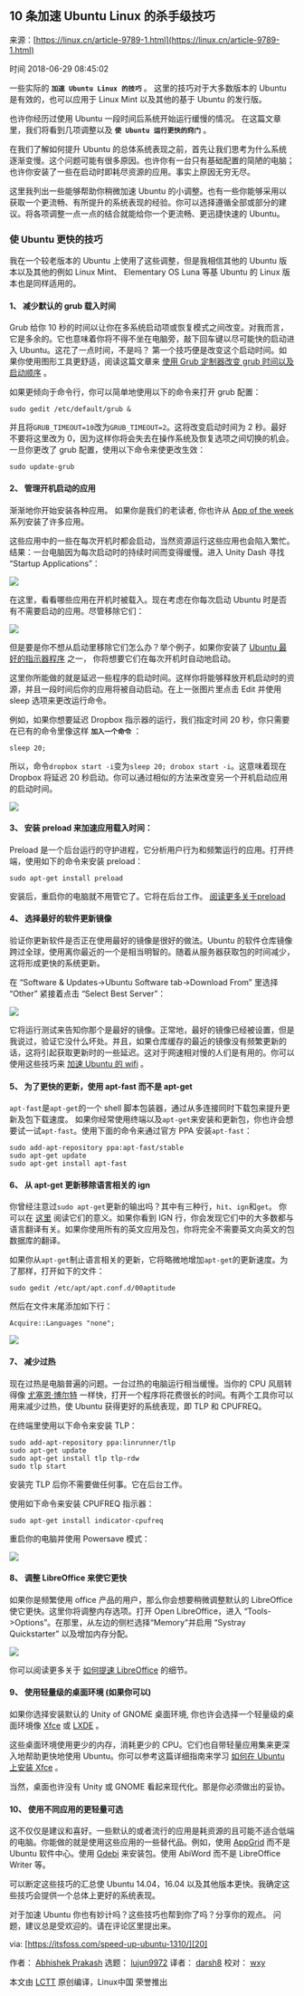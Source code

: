 ## 10 条加速 Ubuntu Linux 的杀手级技巧

来源：[https://linux.cn/article-9789-1.html](https://linux.cn/article-9789-1.html)

时间 2018-06-29 08:45:02

 
一些实际的 **`加速 Ubuntu Linux 的技巧`**  。 这里的技巧对于大多数版本的 Ubuntu 是有效的，也可以应用于 Linux Mint 以及其他的基于 Ubuntu 的发行版。
 
也许你经历过使用 Ubuntu 一段时间后系统开始运行缓慢的情况。 在这篇文章里，我们将看到几项调整以及 **`使 Ubuntu 运行更快的窍门`**  。
 
在我们了解如何提升 Ubuntu 的总体系统表现之前，首先让我们思考为什么系统逐渐变慢。这个问题可能有很多原因。也许你有一台只有基础配置的简陋的电脑；也许你安装了一些在启动时即耗尽资源的应用。事实上原因无穷无尽。
 
这里我列出一些能够帮助你稍微加速 Ubuntu 的小调整。也有一些你能够采用以获取一个更流畅、有所提升的系统表现的经验。你可以选择遵循全部或部分的建议。将各项调整一点一点的结合就能给你一个更流畅、更迅捷快速的 Ubuntu。
 
### 使 Ubuntu 更快的技巧
 
我在一个较老版本的 Ubuntu 上使用了这些调整，但是我相信其他的 Ubuntu 版本以及其他的例如 Linux Mint、 Elementary OS Luna 等基 Ubuntu 的 Linux 版本也是同样适用的。
 
#### 1、 减少默认的 grub 载入时间
 
Grub 给你 10 秒的时间以让你在多系统启动项或恢复模式之间改变。对我而言，它是多余的。它也意味着你将不得不坐在电脑旁，敲下回车键以尽可能快的启动进入 Ubuntu。这花了一点时间，不是吗？ 第一个技巧便是改变这个启动时间。如果你使用图形工具更舒适，阅读这篇文章来 [使用 Grub 定制器改变 grub 时间以及启动顺序][7] 。
 
如果更倾向于命令行，你可以简单地使用以下的命令来打开 grub 配置：

```
sudo gedit /etc/default/grub &
```
 
并且将`GRUB_TIMEOUT=10`改为`GRUB_TIMEOUT=2`。这将改变启动时间为 2 秒。最好不要将这里改为 0，因为这样你将会失去在操作系统及恢复选项之间切换的机会。一旦你更改了 grub 配置，使用以下命令来使更改生效：

```
sudo update-grub
```
 
#### 2、 管理开机启动的应用
 
渐渐地你开始安装各种应用。 如果你是我们的老读者, 你也许从 [App of the week][8] 系列安装了许多应用。
 
这些应用中的一些在每次开机时都会启动，当然资源运行这些应用也会陷入繁忙。结果：一台电脑因为每次启动时的持续时间而变得缓慢。进入 Unity Dash 寻找 “Startup Applications”：
 
![][0]
 
在这里，看看哪些应用在开机时被载入。现在考虑在你每次启动 Ubuntu 时是否有不需要启动的应用。尽管移除它们：
 
![][1]
 
但是要是你不想从启动里移除它们怎么办？举个例子，如果你安装了 [Ubuntu 最好的指示器程序][9] 之一， 你将想要它们在每次开机时自动地启动。
 
这里你所能做的就是延迟一些程序的启动时间。这样你将能够释放开机启动时的资源，并且一段时间后你的应用将被自动启动。在上一张图片里点击 Edit 并使用 sleep 选项来更改运行命令。
 
例如，如果你想要延迟 Dropbox 指示器的运行，我们指定时间 20 秒，你只需要在已有的命令里像这样 **`加入一个命令`**  ：

```
sleep 20;
```
 
所以，命令`dropbox start -i`变为`sleep 20; drobox start -i`。这意味着现在 Dropbox 将延迟 20 秒启动。你可以通过相似的方法来改变另一个开机启动应用的启动时间。
 
![][2]
 
#### 3、 安装 preload 来加速应用载入时间：
 
Preload 是一个后台运行的守护进程，它分析用户行为和频繁运行的应用。打开终端，使用如下的命令来安装 preload：

```
sudo apt-get install preload
```
 
安装后，重启你的电脑就不用管它了。它将在后台工作。 [阅读更多关于preload][10]
 
#### 4、 选择最好的软件更新镜像
 
验证你更新软件是否正在使用最好的镜像是很好的做法。Ubuntu 的软件仓库镜像跨过全球，使用离你最近的一个是相当明智的。随着从服务器获取包的时间减少，这将形成更快的系统更新。
 
在 “Software & Updates->Ubuntu Software tab->Download From” 里选择 “Other” 紧接着点击 “Select Best Server”：
 
![][3]
 
它将运行测试来告知你那个是最好的镜像。正常地，最好的镜像已经被设置，但是我说过，验证它没什么坏处。并且，如果仓库缓存的最近的镜像没有频繁更新的话，这将引起获取更新时的一些延迟。这对于网速相对慢的人们是有用的。你可以使用这些技巧来 [加速 Ubuntu 的 wifi][11] 。
 
#### 5、 为了更快的更新，使用 apt-fast 而不是 apt-get
 `apt-fast`是`apt-get`的一个 shell 脚本包装器，通过从多连接同时下载包来提升更新及包下载速度。 如果你经常使用终端以及`apt-get`来安装和更新包，你也许会想要试一试`apt-fast`。使用下面的命令来通过官方 PPA 安装`apt-fast`：

```
sudo add-apt-repository ppa:apt-fast/stable
sudo apt-get update
sudo apt-get install apt-fast
```
 
#### 6、 从 apt-get 更新移除语言相关的 ign
 
你曾经注意过`sudo apt-get`更新的输出吗？其中有三种行，`hit`、`ign`和`get`。 你可以在 [这里][12] 阅读它们的意义。如果你看到 IGN 行，你会发现它们中的大多数都与语言翻译有关。如果你使用所有的英文应用及包，你将完全不需要英文向英文的包数据库的翻译。
 
如果你从`apt-get`制止语言相关的更新，它将略微地增加`apt-get`的更新速度。为了那样，打开如下的文件：

```
sudo gedit /etc/apt/apt.conf.d/00aptitude
```
 
然后在文件末尾添加如下行：

```
Acquire::Languages "none";
```
 
![][4]
 
#### 7、 减少过热
 
现在过热是电脑普遍的问题。一台过热的电脑运行相当缓慢。当你的 CPU 风扇转得像 [尤塞恩·博尔特][13] 一样快，打开一个程序将花费很长的时间。有两个工具你可以用来减少过热，使 Ubuntu 获得更好的系统表现，即 TLP 和 CPUFREQ。
 
在终端里使用以下命令来安装 TLP：

```
sudo add-apt-repository ppa:linrunner/tlp
sudo apt-get update
sudo apt-get install tlp tlp-rdw
sudo tlp start
```
 
安装完 TLP 后你不需要做任何事。它在后台工作。
 
使用如下命令来安装 CPUFREQ 指示器：

```
sudo apt-get install indicator-cpufreq
```
 
重启你的电脑并使用 Powersave 模式：
 
![][5]
 
#### 8、 调整 LibreOffice 来使它更快
 
如果你是频繁使用 office 产品的用户，那么你会想要稍微调整默认的 LibreOffice 使它更快。这里你将调整内存选项。打开 Open LibreOffice，进入 “Tools->Options”。在那里，从左边的侧栏选择“Memory”并启用 “Systray Quickstarter” 以及增加内存分配。
 
![][6]
 
你可以阅读更多关于 [如何提速 LibreOffice][14] 的细节。
 
#### 9、 使用轻量级的桌面环境 (如果你可以)
 
如果你选择安装默认的 Unity of GNOME 桌面环境, 你也许会选择一个轻量级的桌面环境像 [Xfce][15] 或 [LXDE][16] 。
 
这些桌面环境使用更少的内存，消耗更少的 CPU。它们也自带轻量应用集来更深入地帮助更快地使用 Ubuntu。你可以参考这篇详细指南来学习 [如何在 Ubuntu 上安装 Xfce][17] 。
 
当然，桌面也许没有 Unity 或 GNOME 看起来现代化。那是你必须做出的妥协。
 
#### 10、 使用不同应用的更轻量可选
 
这不仅仅是建议和喜好。一些默认的或者流行的应用是耗资源的且可能不适合低端的电脑。你能做的就是使用这些应用的一些替代品。例如，使用 [AppGrid][18] 而不是 Ubuntu 软件中心。使用 [Gdebi][19] 来安装包。使用 AbiWord 而不是 LibreOffice Writer 等。
 
可以断定这些技巧的汇总使 Ubuntu 14.04，16.04 以及其他版本更快。我确定这些技巧会提供一个总体上更好的系统表现。
 
对于加速 Ubuntu 你也有妙计吗？这些技巧也帮到你了吗？分享你的观点。 问题，建议总是受欢迎的。请在评论区里提出来。
 
via: [https://itsfoss.com/speed-up-ubuntu-1310/][20]
 
作者： [Abhishek Prakash][21] 选题： [lujun9972][22] 译者： [darsh8][23] 校对： [wxy][24]
 
本文由 [LCTT][25] 原创编译，Linux中国 荣誉推出


[7]: https://itsfoss.com/windows-default-os-dual-boot-ubuntu-1304-easy/
[8]: https://itsfoss.com/tag/app-of-the-week/
[9]: https://itsfoss.com/best-indicator-applets-ubuntu/
[10]: https://itsfoss.com/improve-application-startup-speed-with-preload-in-ubuntu/
[11]: https://itsfoss.com/speed-up-slow-wifi-connection-ubuntu/
[12]: http://ubuntuforums.org/showthread.php?t=231300
[13]: http://en.wikipedia.org/wiki/Usain_Bolt
[14]: https://itsfoss.com/speed-libre-office-simple-trick/
[15]: https://xfce.org/
[16]: https://lxde.org/
[17]: https://itsfoss.com/install-xfce-desktop-xubuntu/
[18]: https://itsfoss.com/app-grid-lighter-alternative-ubuntu-software-center/
[19]: https://itsfoss.com/install-deb-files-easily-and-quickly-in-ubuntu-12-10-quick-tip/
[20]: https://itsfoss.com/speed-up-ubuntu-1310/
[21]: https://itsfoss.com/author/abhishek/
[22]: https://github.com/lujun9972
[23]: https://github.com/darsh8
[24]: https://github.com/wxy
[25]: https://github.com/LCTT/TranslateProject
[0]: ../img/n2uIfyE.jpg
[1]: ../img/ay67baB.jpg
[2]: ../img/qAJNjaz.jpg
[3]: ../img/Bfee6nz.jpg
[4]: ../img/qERNvmq.jpg
[5]: ../img/mUvMVvM.jpg
[6]: ../img/6NJr22n.jpg